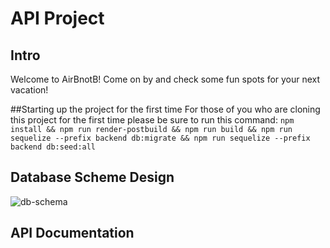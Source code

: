 # API Project
## Intro
Welcome to AirBnotB! Come on by and check some fun spots for your next vacation!

##Starting up the project for the first time
For those of you who are cloning this project for the first time please be sure to run this command:
```npm install && npm run render-postbuild && npm run build && npm run sequelize --prefix backend db:migrate && npm run sequelize --prefix backend db:seed:all```

## Database Scheme Design

![db-schema]

[db-schema]: ./images/airbnb_dbdiagram.png

## API Documentation
